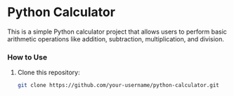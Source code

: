 # Python Calculator

This is a simple Python calculator project that allows users to perform basic arithmetic operations like addition, subtraction, multiplication, and division.

### How to Use

1. Clone this repository:
   ```bash
   git clone https://github.com/your-username/python-calculator.git